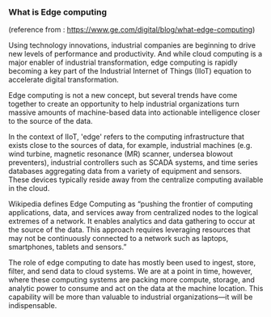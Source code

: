 ### What is Edge computing 

(reference from : https://www.ge.com/digital/blog/what-edge-computing) 

Using technology innovations, industrial companies are beginning to drive new levels of performance and productivity. And while cloud computing is a major enabler of industrial transformation, edge computing is rapidly becoming a key part of the Industrial Internet of Things (IIoT) equation to accelerate digital transformation.

Edge computing is not a new concept, but several trends have come together to create an opportunity to help industrial organizations turn massive amounts of machine-based data into actionable intelligence closer to the source of the data.

In the context of IIoT, 'edge' refers to the computing infrastructure that exists close to the sources of data, for example, industrial machines (e.g. wind turbine, magnetic resonance (MR) scanner, undersea blowout preventers), industrial controllers such as SCADA systems, and time series databases aggregating data from a variety of equipment and sensors. These devices typically reside away from the centralize computing available in the cloud.

Wikipedia defines Edge Computing as “pushing the frontier of computing applications, data, and services away from centralized nodes to the logical extremes of a network. It enables analytics and data gathering to occur at the source of the data. This approach requires leveraging resources that may not be continuously connected to a network such as laptops, smartphones, tablets and sensors.”

The role of edge computing to date has mostly been used to ingest, store, filter, and send data to cloud systems. We are at a point in time, however, where these computing systems are packing more compute, storage, and analytic power to consume and act on the data at the machine location. This capability will be more than valuable to industrial organizations—it will be indispensable.